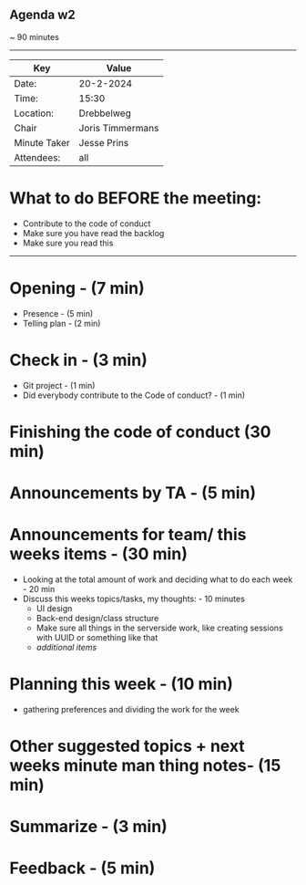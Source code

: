 ## Agenda w2
 ~ 90 minutes
___
| Key | Value            |
| --- |------------------|
| Date: | 20-2-2024        |
| Time: | 15:30            |
| Location: | Drebbelweg       |
| Chair | Joris Timmermans |
| Minute Taker | Jesse Prins      |
| Attendees: | all              |

# What to do BEFORE the meeting:
- Contribute to the code of conduct
- Make sure you have read the backlog
- Make sure you read this
___
# Opening - (7 min)
- Presence - (5 min) 
- Telling plan - (2 min)
# Check in - (3 min)
- Git project - (1 min)
- Did everybody contribute to the Code of conduct? - (1 min)

# Finishing the code of conduct (30 min)
# Announcements by TA - (5 min)
# Announcements for team/ this weeks items - (30 min)
- Looking at the total amount of work and deciding what to do each week - 20 min
- Discuss this weeks topics/tasks, my thoughts: - 10 minutes
  - UI design
  - Back-end design/class structure 
  - Make sure all things in the serverside work, like creating sessions with UUID or something like that
  - _additional items_
# Planning this week - (10 min)
- gathering preferences and dividing the work for the week

# Other suggested topics + next weeks minute man thing notes- (15 min)
# Summarize - (3 min)
# Feedback - (5 min)
